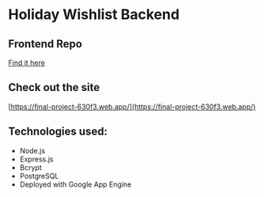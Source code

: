 # Holiday Wishlist Backend

## Frontend Repo
[Find it here](https://github.com/JoelleCJohnson/final-project-frontend)

## Check out the site
[https://final-project-630f3.web.app/](https://final-project-630f3.web.app/)

## Technologies used:
* Node.js
* Express.js
* Bcrypt
* PostgreSQL
* Deployed with Google App Engine
